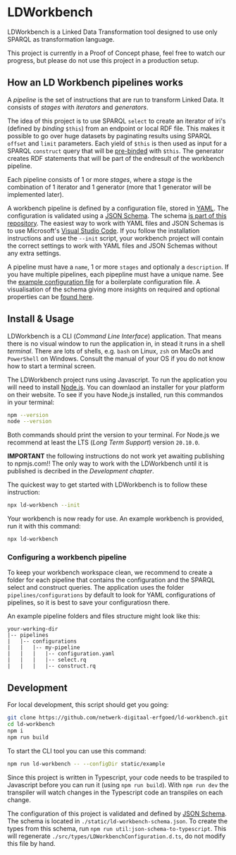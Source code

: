 # LDWorkbench

LDWorkbench is a Linked Data Transformation tool designed to use only SPARQL as transformation language.

This project is currently in a Proof of Concept phase, feel free to watch our progress, but please do not use this project in a production setup.

## How an LD Workbench pipelines works

A *pipeline* is the set of instructions that are run to transform Linked Data. It consists of *stages* with *iterators* and *generators*.

The idea of this project is to use SPARQL `select` to create an iterator of iri's (defined by *binding* `$this`) from an endpoint or local RDF file. This makes it possible to go over huge datasets by paginating results using SPARQL `offset` and `limit` parameters. Each yield of `$this` is then used as input for a SPARQL `construct` query that will be [pre-binded](https://www.w3.org/TR/shacl/#pre-binding) with `$this`. The generator creates RDF statements that will be part of the endresult of the workbench pipeline.

Each pipeline consists of 1 or more *stages*, where a *stage* is the combination of 1 iterator and 1 generator (more that 1 generator will be implemented later).

A workbench pipeline is defined by a configuration file, stored in [YAML](https://yaml.org). The configuration is validated using a [JSON Schema](https://json-schema.org). The schema [is part of this repository](https://github.com/netwerk-digitaal-erfgoed/ld-workbench/blob/main/static/ld-workbench.schema.json). The easiest way to work with YAML files and JSON Schemas is to use Microsoft's [Visual Studio Code](https://code.visualstudio.com). If you follow the installation instructions and use the `--init` script, your workbench project will contain the correct settings to work with YAML files and JSON Schemas without any extra settings.

A pipeline must have a `name`, 1 or more `stages` and optionaly a `description`. If you have multiple pipelines, each pipepline must have a unique name.  See the [example configuration file](https://github.com/netwerk-digitaal-erfgoed/ld-workbench/blob/main/static/example/config.yml) for a boilerplate configuration file. A visualisation of the schema giving more insights on required and optional properties can be [found here](https://json-schema.app/view/%23?url=https%3A%2F%2Fraw.githubusercontent.com%2Fnetwerk-digitaal-erfgoed%2Fld-workbench%2Fmain%2Fstatic%2Fld-workbench.schema.json).

## Install & Usage

LDWorkbench is a CLI (*Command Line Interface*) application. That means there is no visual window to run the application in, in stead it runs in a shell *terminal*. There are lots of shells, e.g. `bash` on Linux, `zsh` on MacOs and `PowerShell` on Windows. Consult the manual of your OS if you do not know how to start a terminal screen.

The LDWorkbench project runs using Javascript. To run the application you will need to install [Node.js](https://nodejs.org/en). You can downlaod an installer for your platform on their website. To see if you have Node,js installed, run this commandos in your terminal:
```bash
npm --version
node --version
```


Both commands should print the version to your terminal. For Node.js we recommend at least the LTS (*Long Term Support*) version `20.10.0`.

**IMPORTANT** the following instructions do not work yet awaiting publishing to npmjs.com!! The only way to work with the LDWorkbench until it is published is decribed in the *Development chapter*.

The quickest way to get started with LDWorkbench is to follow these instruction:

```bash
npx ld-workbench --init
```

Your workbench is now ready for use. An example workbench is provided, run it with this command:

```bash
npx ld-workbench
```

### Configuring a workbench pipeline
To keep your workbench workspace clean, we recommend to create a folder for each pipeline that contains the configuration and the SPARQL select and construct queries. The application uses the folder `pipelines/configurations` by default to look for YAML configurations of pipelines, so it is best to save your configuratiosn there.

An example pipeline folders and files structure might look like this:

```
your-working-dir
|-- pipelines
|   |-- configurations
|   |   |-- my-pipeline
|   |   |   |-- configuration.yaml
|   |   |   |-- select.rq
|   |   |   |-- construct.rq
```

## Development
For local development, this script should get you going:
```bash
git clone https://github.com/netwerk-digitaal-erfgoed/ld-workbench.git
cd ld-workbench
npm i
npm run build
```

To start the CLI tool you can use this command:
```bash
npm run ld-workbench -- --configDir static/example
```

Since this project is written in Typescript, your code needs to be traspiled to Javascript before you can run it (using `npm run build`). With `npm run dev` the transpiler will watch changes in the Typescript code an transpiles on each change.

The configuration of this project is validated and defined by [JSON Schema](https://json-schema.org). The schema is located in `./static/ld-workbench-schema.json`. To create the types from this schema, run `npm run util:json-schema-to-typescript`. This will regenerate `./src/types/LDWorkbenchConfiguration.d.ts`, do not modify this file by hand.

